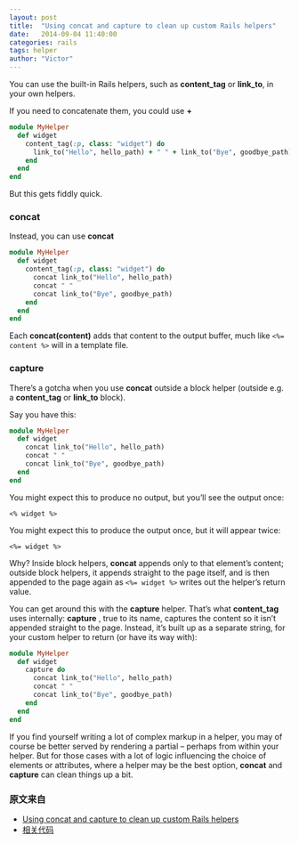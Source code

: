 ```yaml
---
layout: post
title:  "Using concat and capture to clean up custom Rails helpers"
date:   2014-09-04 11:40:00
categories: rails
tags: helper
author: "Victor"
---
```


You can use the built-in Rails helpers, such as **content_tag** or **link_to**, in your own helpers.

If you need to concatenate them, you could use **+**

```ruby
module MyHelper
  def widget
    content_tag(:p, class: "widget") do
      link_to("Hello", hello_path) + " " + link_to("Bye", goodbye_path)
    end
  end
end
```

But this gets fiddly quick.

### concat

Instead, you can use **concat**

```ruby
module MyHelper
  def widget
    content_tag(:p, class: "widget") do
      concat link_to("Hello", hello_path)
      concat " "
      concat link_to("Bye", goodbye_path)
    end
  end
end
```

Each **concat(content)** adds that content to the output buffer, much like ```<%= content %>``` will in a template file.

### capture

There’s a gotcha when you use **concat** outside a block helper (outside e.g. a **content_tag** or **link_to** block).

Say you have this:

```ruby
module MyHelper
  def widget
    concat link_to("Hello", hello_path)
    concat " "
    concat link_to("Bye", goodbye_path)
  end
end
```

You might expect this to produce no output, but you’ll see the output once:

```<% widget %>```

You might expect this to produce the output once, but it will appear twice:

```<%= widget %>```


Why? Inside block helpers, **concat** appends only to that element’s content; outside block helpers, it appends straight to the page itself, and is then appended to the page again as ```<%= widget %>``` writes out the helper’s return value.

You can get around this with the **capture** helper. That’s what **content_tag** uses internally: **capture** , true to its name, captures the content so it isn’t appended straight to the page. Instead, it’s built up as a separate string, for your custom helper to return (or have its way with):

```ruby
module MyHelper
  def widget
    capture do
      concat link_to("Hello", hello_path)
      concat " "
      concat link_to("Bye", goodbye_path)
    end
  end
end
```

If you find yourself writing a lot of complex markup in a helper, you may of course be better served by rendering a partial – perhaps from within your helper. But for those cases with a lot of logic influencing the choice of elements or attributes, where a helper may be the best option, **concat** and **capture** can clean things up a bit.

### 原文来自

* [Using concat and capture to clean up custom Rails helpers](http://thepugautomatic.com/2013/06/helpers/)
* [相关代码](http://apidock.com/rails/ActionView/Helpers/TextHelper/concat)
